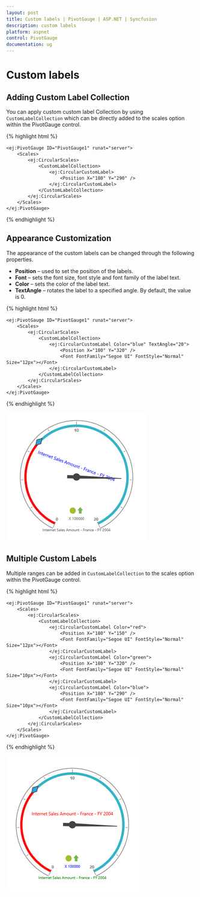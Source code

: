 ```yaml
---
layout: post
title: Custom labels | PivotGauge | ASP.NET | Syncfusion
description: custom labels
platform: aspnet
control: PivotGauge
documentation: ug
---
```


# Custom labels

## Adding Custom Label Collection

You can apply custom custom label Collection by using `CustomLabelCollection` which can be directly added to the scales option within the PivotGauge control.

{% highlight html %}

    <ej:PivotGauge ID="PivotGauge1" runat="server">
        <Scales>
            <ej:CircularScales>
                <CustomLabelCollection>
                    <ej:CircularCustomLabel>
                        <Position X="180" Y="290" />
                    </ej:CircularCustomLabel>
                </CustomLabelCollection>
            </ej:CircularScales>
        </Scales>
    </ej:PivotGauge>

{% endhighlight %}

## Appearance Customization

The appearance of the custom labels can be changed through the following properties.

* **Position** – used to set the position of the labels.
* **Font** – sets the font size, font style and font family of the label text.
* **Color** – sets the color of the label text.
* **TextAngle** – rotates the label to a specified angle. By default, the value is 0.

{% highlight html %}

    <ej:PivotGauge ID="PivotGauge1" runat="server">
        <Scales>
            <ej:CircularScales>
                <CustomLabelCollection>
                    <ej:CircularCustomLabel Color="blue" TextAngle="20">
                        <Position X="180" Y="320" />
                        <Font FontFamily="Segoe UI" FontStyle="Normal" Size="12px"></Font>
                    </ej:CircularCustomLabel>
                </CustomLabelCollection>
            </ej:CircularScales>
        </Scales>
    </ej:PivotGauge>

{% endhighlight %}

![](Custom-Label_images/AppearanceCustomization.png) 

## Multiple Custom Labels

Multiple ranges can be added in `CustomLabelCollection` to the scales option within the PivotGauge control.

{% highlight html %}

    <ej:PivotGauge ID="PivotGauge1" runat="server">
        <Scales>
            <ej:CircularScales>
                <CustomLabelCollection>
                    <ej:CircularCustomLabel Color="red">
                        <Position X="180" Y="150" />
                        <Font FontFamily="Segoe UI" FontStyle="Normal" Size="12px"></Font>
                    </ej:CircularCustomLabel>
                    <ej:CircularCustomLabel Color="green">
                        <Position X="180" Y="320" />
                        <Font FontFamily="Segoe UI" FontStyle="Normal" Size="10px"></Font>
                    </ej:CircularCustomLabel>
                    <ej:CircularCustomLabel Color="blue">
                        <Position X="180" Y="290" />
                        <Font FontFamily="Segoe UI" FontStyle="Normal" Size="10px"></Font>
                    </ej:CircularCustomLabel>
                </CustomLabelCollection>
            </ej:CircularScales>
        </Scales>
    </ej:PivotGauge>

{% endhighlight %}

![](Custom-Label_images/MultipleCustomLabels.png) 